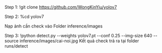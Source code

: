 Step 1: !git clone https://github.com/WongKinYiu/yolov7 

Step 2: %cd yolov7

Nạp ảnh cần check vào Folder inference/images

Step 3: !python detect.py --weights yolov7.pt --conf 0.25 --img-size 640 --source inference/images/cai-noi.jpg Kết quả check trả ra tại folder runs/detect
